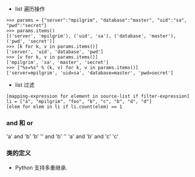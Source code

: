 + list 遍历操作
```
>>> params = {"server":"mpilgrim", "database":"master", "uid":"sa", "pwd":"secret"}
>>> params.items()
[('server', 'mpilgrim'), ('uid', 'sa'), ('database', 'master'), ('pwd', 'secret')]
>>> [k for k, v in params.items()]                
['server', 'uid', 'database', 'pwd']
>>> [v for k, v in params.items()]                
['mpilgrim', 'sa', 'master', 'secret']
>>> ["%s=%s" % (k, v) for k, v in params.items()]
['server=mpilgrim', 'uid=sa', 'database=master', 'pwd=secret']
```
+ list 过滤
```
[mapping-expression for element in source-list if filter-expression]
li = ["a", "mpilgrim", "foo", "b", "c", "b", "d", "d"]
[elem for elem in li if li.count(elem) == 1
```

### and 和 or
'a' and 'b'
'b'
'' and 'b'
''
'a' and 'b' and 'c'
'c'

### 类的定义
+ Python 支持多重继承.
